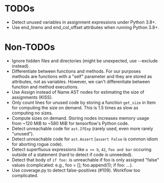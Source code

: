 # TODOs

* Detect unused variables in assignment expressions under Python 3.8+.
* Use end\_lineno and end\_col\_offset attributes when running Python
  3.8+.

# Non-TODOs

* Ignore hidden files and directories (might be unexpected, use
  --exclude instead).
* Differentiate between functions and methods. For our purposes
  methods are functions with a "self" parameter and they are stored as
  attributes, not as variables. However, we can't differentiate
  between function and method executions.
* Use Assign instead of Name AST nodes for estimating the size of
  assignments (KISS).
* Only count lines for unused code by storing a function `get_size` in
  Item for computing the size on demand. This is 1.5 times as slow as
  computing no sizes.
* Compute sizes on demand. Storing nodes increases memory usage from
  \~120 MiB to \~580 MiB for tensorflow's Python code.
* Detect unreachable code for `ast.IfExp` (rarely used, even more
  rarely "unused").
* Detect unreachable code for `ast.Assert` (`assert False` is common
  idiom for aborting rogue code).
* Detect superfluous expressions like `a <= b`, `42`, `foo and bar`
  occuring outside of a statement (hard to detect if code is
  unneeded).
* Detect that body of `if foo:` is unreachable if foo is only assigned
  "false" values (complicated: e.g., foo = \[\]; foo.append(1); if
  foo: ...).
* Use coverage.py to detect false-positives (\#109). Workflow too
  complicated.

